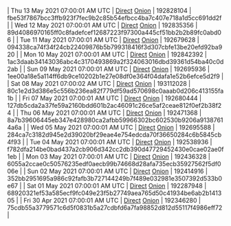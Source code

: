 | Thu 13 May 2021 07:00:01 AM UTC | [Direct](https://oshi.at/uVbNYA) [Onion](http://oshiatwowvdbshka.onion/uVbNYA) | 192828104 | fbe53f7867bcc3ffb923f7fec9b2c85b54efbcc4ba7c407e718a1d5cc691dd2f | 
| Wed 12 May 2021 07:00:01 AM UTC | [Direct](https://oshi.at/FAvFta) [Onion](http://oshiatwowvdbshka.onion/FAvFta) | 192835356 | 89d4086970165ff0c8fadefcef12687223f97300a445cf51bb2b2b89fc0abd06 | 
| Tue 11 May 2021 07:00:01 AM UTC | [Direct](https://oshi.at/qpzyWD) [Onion](http://oshiatwowvdbshka.onion/qpzyWD) | 192679628 | 094338ca74f34f24cb22409876b5b799318416f3d307cbfe13be20efd92ba920 | 
| Mon 10 May 2021 07:00:01 AM UTC | [Direct](https://oshi.at/ywxwgG) [Onion](http://oshiatwowvdbshka.onion/ywxwgG) | 192842392 | 1ac3daab34143036abc4c3170493869a2f324063016dbd39361d54ba40c0d2ab | 
| Sun 09 May 2021 07:00:01 AM UTC | [Direct](https://oshi.at/ExrxxY) [Onion](http://oshiatwowvdbshka.onion/ExrxxY) | 192695936 | 1ee00a18e5a114ff6db9ce10202b1e27e08df0e364f04dafa1e52b6efce5d2f9 | 
| Sat 08 May 2021 07:00:02 AM UTC | [Direct](https://oshi.at/MiVxvY) [Onion](http://oshiatwowvdbshka.onion/MiVxvY) | 193112028 | 80c1e2d3d386e5c556b236ea82f779df59ad570698c0aaab0d206c413155fa1b | 
| Fri 07 May 2021 07:00:01 AM UTC | [Direct](https://oshi.at/wqrqpY) [Onion](http://oshiatwowvdbshka.onion/wqrqpY) | 192680444 | 127db5cda2a37fe59a2160bdd601b2ac46091c26ce5af2ceae812f0ef2b38f24 | 
| Thu 06 May 2021 07:00:01 AM UTC | [Direct](https://oshi.at/nQZVQX) [Onion](http://oshiatwowvdbshka.onion/nQZVQX) | 192471368 | 8a7b39606445eb347e428980ca2afbb59966302bc602530b9206a91387614a6a | 
| Wed 05 May 2021 07:00:01 AM UTC | [Direct](https://oshi.at/hTgtwT) [Onion](http://oshiatwowvdbshka.onion/hTgtwT) | 192695588 | 284ca7c3182d945e2d39020bf29eae4e754edcda70f36650284c6b5845cb4f93 | 
| Tue 04 May 2021 07:00:01 AM UTC | [Direct](https://oshi.at/KvfDWi) [Onion](http://oshiatwowvdbshka.onion/KvfDWi) | 192538936 | f782dfa214be0bad437a2cb906d342cc2db390d47729452430e0cae02ae0f1eb | 
| Mon 03 May 2021 07:00:01 AM UTC | [Direct](https://oshi.at/pXbFMa) [Onion](http://oshiatwowvdbshka.onion/pXbFMa) | 192436328 | 6055a2ccae0c50576235edf0aecb99b74668d28afa735ecb35927562f5df006e | 
| Sun 02 May 2021 07:00:01 AM UTC | [Direct](https://oshi.at/svwPXc) [Onion](http://oshiatwowvdbshka.onion/svwPXc) | 192414916 | 352bb2951695a986c92fafb3b727144249b7f489e032981e3507392d533b0e67 | 
| Sat 01 May 2021 07:00:01 AM UTC | [Direct](https://oshi.at/zSKNAB) [Onion](http://oshiatwowvdbshka.onion/zSKNAB) | 192287948 | 68920321ef53a585ecf9fc049e23f5b27749aea765d50c41934be6ab2b141305 | 
| Fri 30 Apr 2021 07:00:01 AM UTC | [Direct](https://oshi.at/eqDSvg) [Onion](http://oshiatwowvdbshka.onion/eqDSvg) | 192346280 | 75cdb55a3779571c6d5f0831b5a27cdbfd6a7fa98852d812d55117f4986eff72 | 
